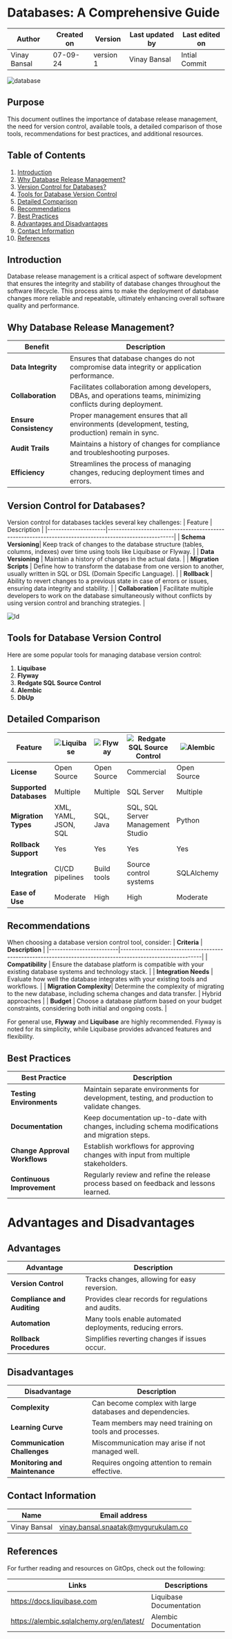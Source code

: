 # Databases: A Comprehensive Guide

  | Author        | Created on | Version | Last updated by | Last edited on |
  |-------------|---------|-------------|-------------|---------|
  | Vinay Bansal | 07-09-24 | version 1 | Vinay Bansal | Intial Commit |

![database](https://github.com/user-attachments/assets/5102e5e4-1b85-4d77-9f41-5a3173005ff4)

## Purpose 
This document outlines the importance of database release management, the need for version control, available tools, a detailed comparison of those tools, recommendations for best practices, and additional resources.

## Table of Contents

1. [Introduction](#introduction)
2. [Why Database Release Management?](#why-database-release-management)
3. [Version Control for Databases?](#version-control-for-databases)
4. [Tools for Database Version Control](#tools-for-database-version-control)
5. [Detailed Comparison](#detailed-comparison)
6. [Recommendations](#recommendations)
7. [Best Practices](#best-practices)
8. [Advantages and Disadvantages](#advantages-and-disadvantages)
9. [Contact Information](#contact-information)
10. [References](#references)
   
## Introduction
Database release management is a critical aspect of software development that ensures the integrity and stability of database changes throughout the software lifecycle. This process aims to make the deployment of database changes more reliable and repeatable, ultimately enhancing overall software quality and performance.

## Why Database Release Management?

| Benefit                | Description                                                                                 |
|-----------------------|---------------------------------------------------------------------------------------------|
| **Data Integrity**     | Ensures that database changes do not compromise data integrity or application performance.  |
| **Collaboration**      | Facilitates collaboration among developers, DBAs, and operations teams, minimizing conflicts during deployment. |
|**Ensure Consistency**| Proper management ensures that all environments (development, testing, production) remain in sync.|
| **Audit Trails**       | Maintains a history of changes for compliance and troubleshooting purposes.                 |
| **Efficiency**         | Streamlines the process of managing changes, reducing deployment times and errors.         |


## Version Control for Databases?
Version control for databases tackles several key challenges:
| Feature             | Description                                                                                          |
|---------------------|------------------------------------------------------------------------------------------------------|
| **Schema Versioning**| Keep track of changes to the database structure (tables, columns, indexes) over time using tools like Liquibase or Flyway. |
| **Data Versioning**  | Maintain a history of changes in the actual data. |
| **Migration Scripts** | Define how to transform the database from one version to another, usually written in SQL or DSL (Domain Specific Language). |
| **Rollback**         | Ability to revert changes to a previous state in case of errors or issues, ensuring data integrity and stability. |
| **Collaboration**    | Facilitate multiple developers to work on the database simultaneously without conflicts by using version control and branching strategies. |



![ld](https://github.com/user-attachments/assets/9d6bd67b-276b-4503-a50d-4d1d9f038838)

## Tools for Database Version Control
Here are some popular tools for managing database version control:
1. **Liquibase**
2. **Flyway**
3. **Redgate SQL Source Control**
4. **Alembic**
5. **DbUp**

## Detailed Comparison

| Feature                      | ![Liquibase](https://github.com/user-attachments/assets/9a36fac6-e9ee-4579-9807-84065ca345fe) | ![Flyway](https://github.com/user-attachments/assets/d98f1d01-be80-4b22-85ef-18eb2a8052de)  | ![Redgate SQL Source Control](https://github.com/user-attachments/assets/1b0328cb-f6c8-4151-a9f0-7229c87bb962) | ![Alembic](https://github.com/user-attachments/assets/ab82d360-d7b1-4d36-87e6-8678667d9239) | ![dbup](https://github.com/user-attachments/assets/6a7a0e9a-037d-44b3-a99c-b12b07afa33b) |
|------------------------------|-----------|--------|----------------------------|---------|------|
| **License**                  | Open Source | Open Source | Commercial                 | Open Source | Open Source |
| **Supported Databases**      | Multiple   | Multiple | SQL Server                 | Multiple | SQL Server, PostgreSQL |
| **Migration Types**          | XML, YAML, JSON, SQL | SQL, Java | SQL, SQL Server Management Studio | Python | C# |
| **Rollback Support**         | Yes       | Yes    | Yes                        | Yes     | No   |
| **Integration**              | CI/CD pipelines | Build tools | Source control systems | SQLAlchemy | .NET applications |
| **Ease of Use**              | Moderate  | High   | High                       | Moderate | Moderate |

## Recommendations
When choosing a database version control tool, consider:
| **Criteria**            | **Description** |
|-------------------------|-----------------------------------------------------------------------------------------------------------|
| **Compatibility**       | Ensure the database platform is compatible with your existing database systems and technology stack.     |
| **Integration Needs**   | Evaluate how well the database integrates with your existing tools and workflows.                        | 
| **Migration Complexity**| Determine the complexity of migrating to the new database, including schema changes and data transfer.    | Hybrid approaches |
| **Budget**              | Choose a database platform based on your budget constraints, considering both initial and ongoing costs.  |

For general use, **Flyway** and **Liquibase** are highly recommended. Flyway is noted for its simplicity, while Liquibase provides advanced features and flexibility.

## Best Practices

| Best Practice                          | Description                                               |
|----------------------------------------|-----------------------------------------------------------|
| **Testing Environments**               | Maintain separate environments for development, testing, and production to validate changes.     |
| **Documentation**                      | Keep documentation up-to-date with changes, including schema modifications and migration steps.  |
| **Change Approval Workflows**          | Establish workflows for approving changes with input from multiple stakeholders.                 |
| **Continuous Improvement**             | Regularly review and refine the release process based on feedback and lessons learned.         |


# Advantages and Disadvantages
## Advantages

| Advantage                                      | Description                                             |
|------------------------------------------------|---------------------------------------------------------|
| **Version Control**                            | Tracks changes, allowing for easy reversion.           |
| **Compliance and Auditing**                    | Provides clear records for regulations and audits.      |
| **Automation**                                 | Many tools enable automated deployments, reducing errors. |
| **Rollback Procedures**                        | Simplifies reverting changes if issues occur.           |

## Disadvantages

| Disadvantage                                   | Description                                             |
|------------------------------------------------|---------------------------------------------------------|
| **Complexity**                                 | Can become complex with large databases and dependencies. |
| **Learning Curve**                             | Team members may need training on tools and processes.  |
| **Communication Challenges**                   | Miscommunication may arise if not managed well.         |
| **Monitoring and Maintenance**                 | Requires ongoing attention to remain effective.         |



## Contact Information

| Name | Email address|
|------|---------------------|
| Vinay Bansal | vinay.bansal.snaatak@mygurukulam.co |

## References
For further reading and resources on GitOps, check out the following:

| Links | Descriptions|
|------|---------------------|
| https://docs.liquibase.com | Liquibase Documentation |
| https://alembic.sqlalchemy.org/en/latest/ | Alembic Documentation |
